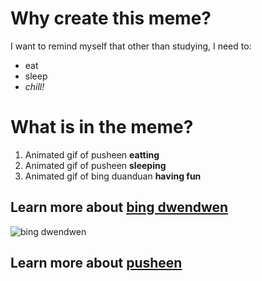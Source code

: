 # Why create this meme?

I want to remind myself that other than studying, I need to:
* eat
* sleep
* *chill!* 

# What is in the meme?
1. Animated gif of pusheen **eatting**
2. Animated gif of pusheen **sleeping**
3. Animated gif of bing duanduan **having fun**

## Learn more about [bing dwendwen](https://olympics.com/en/beijing-2022/mascot)
![bing dwendwen](https://c.tenor.com/Y5tzHIP1LaAAAAAd/bing-dwen-dwen-olympics.gif)

## Learn more about [pusheen](https://pusheen.com/)



